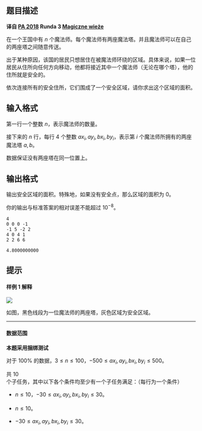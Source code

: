 ## 题目描述
**译自 [PA 2018](https://sio2.mimuw.edu.pl/c/pa-2018-1/dashboard/)  Runda 3 [Magiczne wieże](https://sio2.mimuw.edu.pl/c/pa-2018-1/p/mag/)**

在一个王国中有 $n$ 个魔法师。每个魔法师有两座魔法塔。并且魔法师可以在自己的两座塔之间随意传送。

出于某种原因，该国的居民只想居住在被魔法师环绕的区域。具体来说，如果一位居民从住所向任何方向移动，他都将接近其中一个魔法师（无论在哪个塔），他的住所就是安全的。

依次连接所有的安全住所，它们围成了一个安全区域，请你求出这个区域的面积。

## 输入格式
第一行一个整数 $n$，表示魔法师的数量。

接下来的 $n$ 行，每行 $4$ 个整数 $ax_i,ay_i,bx_i,by_i$，表示第 $i$ 个魔法师所拥有的两座魔法塔 $a,b$。

数据保证没有两座塔在同一位置上。

## 输出格式
输出安全区域的面积。特殊地，如果没有安全点，那么区域的面积为 $0$。

你的输出与标准答案的相对误差不能超过 $10^{-8}$。

```input1
4
0 0 0 -1
-1 5 -2 2
4 0 4 1
2 2 6 6
```

```output1
4.8000000000
```

## 提示
#### 样例 1 解释

![](https://cdn.luogu.com.cn/upload/image_hosting/yul09fhv.png)

如图，黑色线段为一位魔法师的两座塔，灰色区域为安全区域。

------------

#### 数据范围

**本题采用捆绑测试**

对于 $100\%$ 的数据，$3\leq n\leq 100$，$-500\leq ax_i,ay_i,bx_i,by_i\leq 500$。

共 $10$ 个子任务，其中以下各个条件均至少有一个子任务满足：（每行为一个条件）

- $n\leq 10$，$-30\leq ax_i,ay_i,bx_i,by_i\leq 30$。

- $n\leq 10$。

- $-30\leq ax_i,ay_i,bx_i,by_i\leq 30$。

